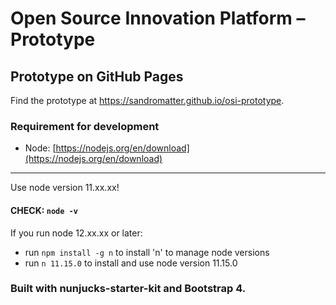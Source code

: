# Open Source Innovation Platform – Prototype

## Prototype on GitHub Pages 

Find the prototype at https://sandromatter.github.io/osi-prototype.



### Requirement for development
- Node: [https://nodejs.org/en/download](https://nodejs.org/en/download) 

---
Use node version 11.xx.xx!

#### CHECK: `node -v`

If you run node 12.xx.xx or later:
- run `npm install -g n` to install 'n' to manage node versions
- run `n 11.15.0` to install and use node version 11.15.0

### Built with nunjucks-starter-kit and Bootstrap 4.
